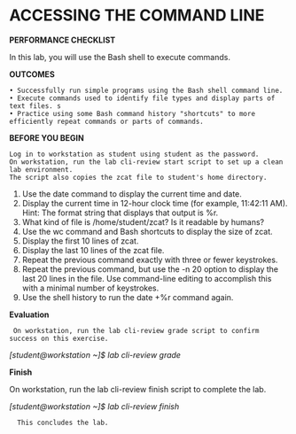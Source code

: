 # ACCESSING THE COMMAND LINE #

**PERFORMANCE CHECKLIST**

In this lab, you will use the Bash shell to execute commands. 

**OUTCOMES**

    • Successfully run simple programs using the Bash shell command line. 
    • Execute commands used to identify file types and display parts of text files. s
    • Practice using some Bash command history "shortcuts" to more efficiently repeat commands or parts of commands.
    
 **BEFORE YOU BEGIN**
 
    Log in to workstation as student using student as the password. 
    On workstation, run the lab cli-review start script to set up a clean lab environment. 
    The script also copies the zcat file to student's home directory. 
1. Use the date command to display the current time and date.
2. Display the current time in 12-hour clock time (for example, 11:42:11 AM). Hint: The format string that displays that output is %r.
3. What kind of file is /home/student/zcat? Is it readable by humans?
4. Use the wc command and Bash shortcuts to display the size of zcat.
5. Display the first 10 lines of zcat.
6. Display the last 10 lines of the zcat file.
7. Repeat the previous command exactly with three or fewer keystrokes.
8. Repeat the previous command, but use the -n 20 option to display the last 20 lines in the file.
   Use command-line editing to accomplish this with a minimal number of keystrokes.
9. Use the shell history to run the date +%r command again.
   
 **Evaluation**
   
     On workstation, run the lab cli-review grade script to confirm success on this exercise.
 
 *[student@workstation ~]$ lab cli-review grade*
 
 **Finish**
 
   On workstation, run the lab cli-review finish script to complete the lab.
 
 *[student@workstation ~]$ lab cli-review finish* 
      
      This concludes the lab.
